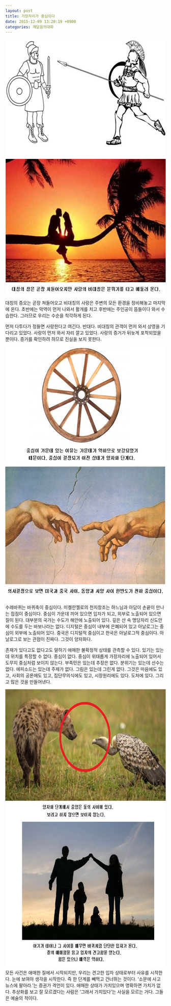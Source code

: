 ```yaml
---
layout: post
title: 가장자리가 중심이다
date: 2015-12-09 13:20:19 +0900
categories: 깨달음의대화
---
```


<img src="files/attach/images/198/236/646/94.jpg" alt="94.jpg" width="600" height="800" /> 

  


  




대칭의 증오는 곧장 쳐들어오고 비대칭의 사랑은 주변의 모든 환경을 정비해놓고 마지막에 온다. 초반에는 악역이 먼저 나와서 활개를 치고 후반에는 주인공이 뜸들이다 와서 수습한다. 그러므로 우리는 수순을 착각하게 된다. 

  


먼저 다투다가 정들면 사랑한다고 여긴다. 반대다. 비대칭의 관객이 먼저 와서 상영을 기다리고 있었다. 사랑이 먼저 와서 자리 깔고 있었다. 사랑의 증거가 뒤늦게 포착되었을 뿐이다. 증거를 확인하려 하므로 진실을 보지 못한다.

  


  


<img src="files/attach/images/198/236/646/95.jpg" alt="95.jpg" width="602" height="791" />

수레바퀴는 바퀴축이 중심이다. 미켈란젤로의 천지창조는 하느님과 아담이 손끝이 만나는 접점이 중심이다. 중심이 가운데 끼어 있으면 입자가 되고, 외부로 노출되어 있으면 질이 된다. 대부분의 국가는 수도가 해안에 노출되어 있다. 깊은 산 속 명당자리 신도안에 수도를 두는 바보나라는 없다. 디지털은 중심이 내부에 은폐되어 있고 아날로그는 중심이 외부에 노출되어 있다. 중국은 디지털적 중심이고 한국은 아날로그적 중심이다. 아날로그로 보는 관점이 진짜다. 그것이 양자화다.

  


존재가 있다고도 없다고도 말하기 애매한 불확정적 상태를 관측할 수 있다. 있기는 있는데 위치를 특정할 수 없다. 중심이 없다. 중심이 위태롭게 가장자리에 노출되어 있어서 도무지 중심처럼 보이지 않는다. 부족민은 있는데 추장은 없다. 분위기는 있는데 선수는 없다. 에피소드는 있는데 주제가 없다. 그림은 있는데 그린게 없다. 그것은 마음에도 있고, 사회의 공론에도 있고, 집단무의식에도 있고, 시장원리에도 있다. 도처에 있다. 그리고 많은 것을 만들어낸다. 

  


 <img src="files/attach/images/198/236/646/93.jpg" alt="93.jpg" width="700" height="876" />모든 사건은 애매한 질에서 시작되지만, 우리는 견고한 입자 상태로부터 사유를 시작한다. 눈에 보여야 생각을 시작한다. 즉 한 단계를 빼먹고 건너뛰는 것이다. ‘소문에 사고 뉴스에 팔아라.’는 증권가 격언이 있다. 애매한 상태가 가치있으며 명확하면 가치가 없다. 추상화를 보고 잘 모르겠다는 사람은 ‘그래서 가치있다’는 사실을 모르는 거다. 그들은 예술의 적이다.